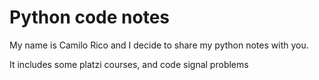# Python code notes

My name is Camilo Rico and I decide to share my python notes with you.

It includes some platzi courses, and code signal problems
